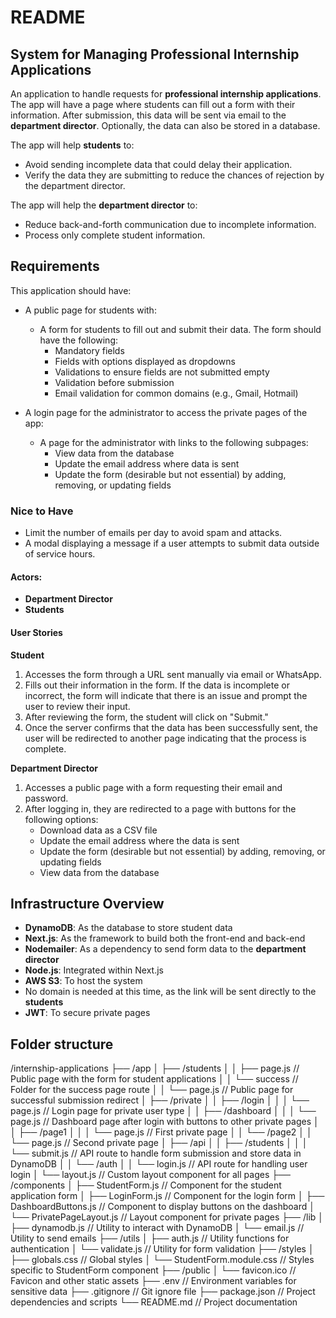 # README

## System for Managing Professional Internship Applications

An application to handle requests for **professional internship applications**. The app will have a page where students can fill out a form with their information. After submission, this data will be sent via email to the **department director**. Optionally, the data can also be stored in a database.

The app will help **students** to:

- Avoid sending incomplete data that could delay their application.
- Verify the data they are submitting to reduce the chances of rejection by the department director.

The app will help the **department director** to:

- Reduce back-and-forth communication due to incomplete information.
- Process only complete student information.

## Requirements

This application should have:

- A public page for students with:

  - A form for students to fill out and submit their data. The form should have the following:
    - Mandatory fields
    - Fields with options displayed as dropdowns
    - Validations to ensure fields are not submitted empty
    - Validation before submission
    - Email validation for common domains (e.g., Gmail, Hotmail)

- A login page for the administrator to access the private pages of the app:
  - A page for the administrator with links to the following subpages:
    - View data from the database
    - Update the email address where data is sent
    - Update the form (desirable but not essential) by adding, removing, or updating fields

### Nice to Have

- Limit the number of emails per day to avoid spam and attacks.
- A modal displaying a message if a user attempts to submit data outside of service hours.

#### Actors:

- **Department Director**
- **Students**

#### User Stories

**Student**

1. Accesses the form through a URL sent manually via email or WhatsApp.
2. Fills out their information in the form. If the data is incomplete or incorrect, the form will indicate that there is an issue and prompt the user to review their input.
3. After reviewing the form, the student will click on "Submit."
4. Once the server confirms that the data has been successfully sent, the user will be redirected to another page indicating that the process is complete.

**Department Director**

1. Accesses a public page with a form requesting their email and password.
2. After logging in, they are redirected to a page with buttons for the following options:
   - Download data as a CSV file
   - Update the email address where the data is sent
   - Update the form (desirable but not essential) by adding, removing, or updating fields
   - View data from the database

## Infrastructure Overview

- **DynamoDB**: As the database to store student data
- **Next.js**: As the framework to build both the front-end and back-end
- **Nodemailer**: As a dependency to send form data to the **department director**
- **Node.js**: Integrated within Next.js
- **AWS S3**: To host the system
- No domain is needed at this time, as the link will be sent directly to the **students**
- **JWT**: To secure private pages

## Folder structure

/internship-applications
├── /app
│ ├── /students
│ │ ├── page.js // Public page with the form for student applications
│ │ └── success // Folder for the success page route
│ │ └── page.js // Public page for successful submission redirect
│ ├── /private
│ │ ├── /login
│ │ │ └── page.js // Login page for private user type
│ │ ├── /dashboard
│ │ │ └── page.js // Dashboard page after login with buttons to other private pages
│ │ ├── /page1
│ │ │ └── page.js // First private page
│ │ └── /page2
│ │ └── page.js // Second private page
│ ├── /api
│ │ ├── /students
│ │ │ └── submit.js // API route to handle form submission and store data in DynamoDB
│ │ └── /auth
│ │ └── login.js // API route for handling user login
│ └── layout.js // Custom layout component for all pages
├── /components
│ ├── StudentForm.js // Component for the student application form
│ ├── LoginForm.js // Component for the login form
│ ├── DashboardButtons.js // Component to display buttons on the dashboard
│ └── PrivatePageLayout.js // Layout component for private pages
├── /lib
│ ├── dynamodb.js // Utility to interact with DynamoDB
│ └── email.js // Utility to send emails
├── /utils
│ ├── auth.js // Utility functions for authentication
│ └── validate.js // Utility for form validation
├── /styles
│ ├── globals.css // Global styles
│ └── StudentForm.module.css // Styles specific to StudentForm component
├── /public
│ └── favicon.ico // Favicon and other static assets
├── .env // Environment variables for sensitive data
├── .gitignore // Git ignore file
├── package.json // Project dependencies and scripts
└── README.md // Project documentation
